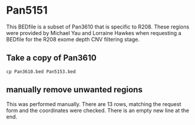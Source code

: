 # Pan5151
This BEDfile is a subset of Pan3610 that is specific to R208. 
These regions were provided by Michael Yau and Lorraine Hawkes when requesting a BEDfile for the R208 exome depth CNV filtering stage.


## Take a copy of Pan3610
`cp Pan3610.bed Pan5153.bed`

## manually remove unwanted regions
This was performed manually. There are 13 rows, matching the request form and the coordinates were checked. There is an empty new line at the end.